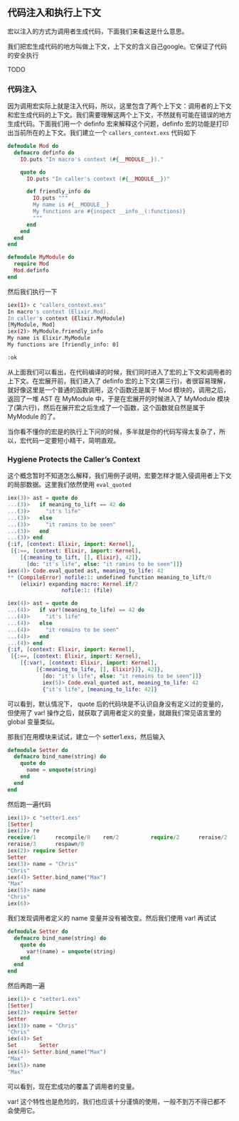 ## 代码注入和执行上下文

宏以注入的方式为调用者生成代码，下面我们来看这是什么意思。

我们把宏生成代码的地方叫做上下文，上下文的含义自己google。它保证了代码的安全执行

TODO

### 代码注入

因为调用宏实际上就是注入代码，所以，这里包含了两个上下文：调用者的上下文和宏生成代码的上下文。我们需要理解这两个上下文，不然就有可能在错误的地方生成代码。下面我们用一个 definfo 宏来解释这个问题，definfo 宏的功能是打印出当前所在的上下文。我们建立一个 `callers_context.exs` 代码如下

```elixir
defmodule Mod do
  defmacro definfo do
    IO.puts "In macro's context (#{__MODULE__})."

    quote do
      IO.puts "In caller's context (#{__MODULE__})"

      def friendly_info do
        IO.puts """
        My name is #{__MODULE__}
        My functions are #{inspect __info__(:functions)}
        """
      end
    end
  end
end

defmodule MyModule do
  require Mod
  Mod.definfo
end
```

然后我们执行一下

```bash
iex(1)> c "callers_context.exs"
In macro's context (Elixir.Mod).
In caller's context (Elixir.MyModule)
[MyModule, Mod]
iex(2)> MyModule.friendly_info
My name is Elixir.MyModule
My functions are [friendly_info: 0]

:ok
```

从上面我们可以看出，在代码编译的时候，我们同时进入了宏的上下文和调用者的上下文。在宏展开前，我们进入了 definfo 宏的上下文(第三行)，者很容易理解，就好像这里是一个普通的函数调用，这个函数还是属于 Mod 模块的，调用之后，返回了一堆 AST 在 MyModule 中，于是在宏展开的时候进入了 MyModule 模块了(第六行)，然后在展开宏之后生成了一个函数，这个函数就自然是属于 MyModule 的了。

当你看不懂你的宏是的执行上下问的时候，多半就是你的代码写得太复杂了，所以，宏代码一定要短小精干，简明直观。


### Hygiene Protects the Caller’s Context

这个概念暂时不知道怎么解释，我们用例子说明，宏要怎样才能入侵调用者上下文的局部数据。这里我们依然使用 `eval_quoted`

```elixir
iex(3)> ast = quote do
...(3)>   if meaning_to_lift == 42 do
...(3)>     "it's life"
...(3)>   else
...(3)>     "it ramins to be seen"
...(3)>   end
...(3)> end
{:if, [context: Elixir, import: Kernel],
 [{:==, [context: Elixir, import: Kernel],
    [{:meaning_to_lift, [], Elixir}, 42]},
      [do: "it's life", else: "it ramins to be seen"]]}
iex(4)> Code.eval_quoted ast, meaning_to_life: 42
** (CompileError) nofile:1: undefined function meaning_to_lift/0
    (elixir) expanding macro: Kernel.if/2
                 nofile:1: (file)

iex(4)> ast = quote do
...(4)>   if var!(meaning_to_life) == 42 do
...(4)>     "it's life"
...(4)>   else
...(4)>     "it remains to be seen"
...(4)>   end
...(4)> end
{:if, [context: Elixir, import: Kernel],
 [{:==, [context: Elixir, import: Kernel],
    [{:var!, [context: Elixir, import: Kernel],
         [{:meaning_to_life, [], Elixir}]}, 42]},
           [do: "it's life", else: "it remains to be seen"]]}
           iex(5)> Code.eval_quoted ast, meaning_to_life: 42
           {"it's life", [meaning_to_life: 42]}
```

可以看到，默认情况下， quote 后的代码块是不认识自身没有定义过的变量的，但使用了 var! 操作之后，就获取了调用者定义的变量，就跟我们常见语言里的 global 变量类似。

那我们在用模块来试试，建立一个 setter1.exs，然后输入

```elixir
defmodule Setter do
  defmacro bind_name(string) do
    quote do
      name = unquote(string)
    end
  end
end
```

然后跑一遍代码

```elixir
iex(1)> c "setter1.exs"
[Setter]
iex(2)> re
receive/1      recompile/0    rem/2          require/2      reraise/2      
reraise/3      respawn/0      
iex(2)> require Setter 
Setter
iex(3)> name = "Chris"
"Chris"
iex(4)> Setter.bind_name("Max")
"Max"
iex(5)> name
"Chris"
iex(6)> 
```

我们发现调用者定义的 name 变量并没有被改变。然后我们使用 var! 再试试


```elixir
defmodule Setter do
  defmacro bind_name(string) do
    quote do
      var!(name) = unquote(string)
    end
  end
end
```

然后再跑一遍

```elixir
iex(1)> c "setter1.exs"
[Setter]
iex(2)> require Setter 
Setter
iex(3)> name = "Chris"
"Chris"
iex(4)> Set
Set       Setter    
iex(4)> Setter.bind_name("Max")
"Max"
iex(5)> name
"Max"
```

可以看到，现在宏成功的覆盖了调用者的变量。

var! 这个特性也是危险的，我们也应该十分谨慎的使用，一般不到万不得已都不会使用它。
